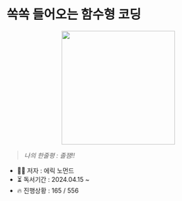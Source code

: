 # 쏙쏙 들어오는 함수형 코딩 

<div align="center">

<img src="https://github.com/mobi-social/booksbi-3rd-1/assets/50646145/0ca14534-f210-410e-9ae3-3bd821f1f377" width="256"/>

</div>

> _나의 한줄평 : 졸잼!!_

- ✍🏻 저자 : 에릭 노먼드
- ⏳ 독서기간 : 2024.04.15 ~
- 🔥 진행상황 : 165 / 556